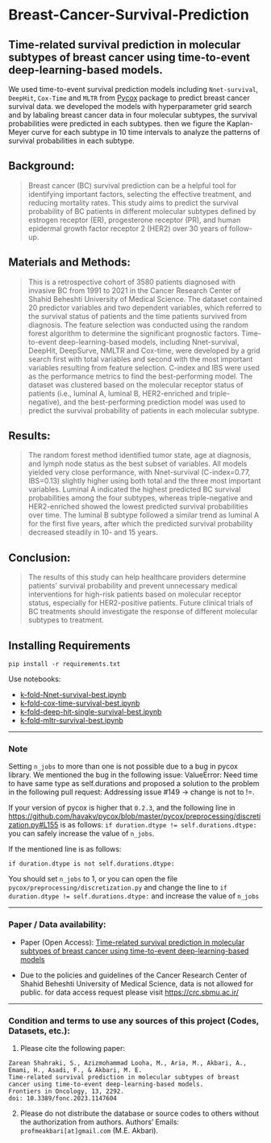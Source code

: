 # Breast-Cancer-Survival-Prediction
## Time-related survival prediction in molecular subtypes of breast cancer using time-to-event deep-learning-based models.

We used time-to-event survival prediction models including `Nnet-survival`, `DeepHit`, `Cox-Time` and `MLTR` from [Pycox](https://github.com/havakv/pycox) package to predict breast cancer survival data. we developed the models with hyperparameter grid search and by labaling breast cancer data in four molecular subtypes, the survival probabilities were predicted in each subtypes. then we figure the Kaplan-Meyer curve for each subtype in 10 time intervals to analyze the patterns of survival probabilities in each subtype.

## Background: 
> Breast cancer (BC) survival prediction can be a helpful tool for identifying important factors, selecting the effective treatment, and reducing mortality rates. This study aims to predict the survival probability of BC patients in different molecular subtypes defined by estrogen receptor (ER), progesterone receptor (PR), and human epidermal growth factor receptor 2 (HER2) over 30 years of follow-up.

## Materials and Methods: 
> This is a retrospective cohort of 3580 patients diagnosed with invasive BC from 1991 to 2021 in the Cancer Research Center of Shahid Beheshti University of Medical Science. The dataset contained 20 predictor variables and two dependent variables, which referred to the survival status of patients and the time patients survived from diagnosis. The feature selection was conducted using the random forest algorithm to determine the significant prognostic factors. Time-to-event deep-learning-based models, including Nnet-survival, DeepHit, DeepSurve, NMLTR and Cox-time, were developed by a grid search first with total variables and second with the most important variables resulting from feature selection. C-index and IBS were used as the performance metrics to find the best-performing model. The dataset was clustered based on the molecular receptor status of patients (i.e., luminal A, luminal B, HER2-enriched and triple-negative), and the best-performing prediction model was used to predict the survival probability of patients in each molecular subtype.

## Results: 
> The random forest method identified tumor state, age at diagnosis, and lymph node status as the best subset of variables. All models yielded very close performance, with Nnet-survival (C-index=0.77, IBS=0.13) slightly higher using both total and the three most important variables. Luminal A indicated the highest predicted BC survival probabilities among the four subtypes, whereas triple-negative and HER2-enriched showed the lowest predicted survival probabilities over time. The luminal B subtype followed a similar trend as luminal A for the first five years, after which the predicted survival probability decreased steadily in 10- and 15 years.

## Conclusion: 
> The results of this study can help healthcare providers determine patients' survival probability and prevent unnecessary medical interventions for high-risk patients based on molecular receptor status, especially for HER2-positive patients. Future clinical trials of BC treatments should investigate the response of different molecular subtypes to treatment.

## Installing Requirements

```shell
pip install -r requirements.txt
```
Use notebooks:
- [k-fold-Nnet-survival-best.ipynb](https://github.com/MehradAria/Breast-Cancer-Survival-Prediction/blob/main/k-fold-Nnet-survival-best.ipynb)
- [k-fold-cox-time-survival-best.ipynb](https://github.com/MehradAria/Breast-Cancer-Survival-Prediction/blob/main/k-fold-cox-time-survival-best.ipynb)
- [k-fold-deep-hit-single-survival-best.ipynb](https://github.com/MehradAria/Breast-Cancer-Survival-Prediction/blob/main/k-fold-deep-hit-single-survival-best.ipynb)
- [k-fold-mltr-survival-best.ipynb](https://github.com/MehradAria/Breast-Cancer-Survival-Prediction/blob/main/k-fold-mltr-survival-best.ipynb)

---
### Note
Setting  `n_jobs` to more than one is not possible due to a bug in pycox library.
We mentioned the bug in the following issue: ValueError: Need time to have same type as self.durations and proposed a solution to the problem in the following pull request: Addressing issue #149 -> change is not to !=.

If your version of pycox is higher that `0.2.3`, and the following line in https://github.com/havakv/pycox/blob/master/pycox/preprocessing/discretization.py#L155 is as follows: `if duration.dtype != self.durations.dtype:` you can safely increase the value of `n_jobs`.

If the mentioned line is as follows:
```shell
if duration.dtype is not self.durations.dtype:
```
You should set `n_jobs` to 1, or you can open the file `pycox/preprocessing/discretization.py` and change the line to `if duration.dtype != self.durations.dtype:` and increase the value of `n_jobs`

---
### Paper / Data availability:

- Paper (Open Access): [Time-related survival prediction in molecular subtypes of breast cancer using time-to-event deep-learning-based models](https://doi.org/10.3389/fonc.2023.1147604)

- Due to the policies and guidelines of the Cancer Research Center of Shahid Beheshti University of Medical Science, data is not allowed for public. for data access request please visit https://crc.sbmu.ac.ir/ 

---
### Condition and terms to use any sources of this project (Codes, Datasets, etc.):

1) Please cite the following paper:
```
Zarean Shahraki, S., Azizmohammad Looha, M., Aria, M., Akbari, A., Emami, H., Asadi, F., & Akbari, M. E.
Time-related survival prediction in molecular subtypes of breast cancer using time-to-event deep-learning-based models.
Frontiers in Oncology, 13, 2292.
doi: 10.3389/fonc.2023.1147604
```

2) Please do not distribute the database or source codes to others without the authorization from authors.
Authors’ Emails: `profmeakbari[at]gmail.com` (M.E. Akbari).
